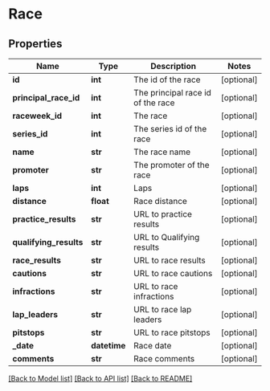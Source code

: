 # Race

## Properties
Name | Type | Description | Notes
------------ | ------------- | ------------- | -------------
**id** | **int** | The id of the race | [optional] 
**principal_race_id** | **int** | The principal race id of the race | [optional] 
**raceweek_id** | **int** | The race | [optional] 
**series_id** | **int** | The series id of the race | [optional] 
**name** | **str** | The race name | [optional] 
**promoter** | **str** | The promoter of the race | [optional] 
**laps** | **int** | Laps | [optional] 
**distance** | **float** | Race distance | [optional] 
**practice_results** | **str** | URL to practice results | [optional] 
**qualifying_results** | **str** | URL to Qualifying results | [optional] 
**race_results** | **str** | URL to race results | [optional] 
**cautions** | **str** | URL to race cautions | [optional] 
**infractions** | **str** | URL to race infractions | [optional] 
**lap_leaders** | **str** | URL to race lap leaders | [optional] 
**pitstops** | **str** | URL to race pitstops | [optional] 
**_date** | **datetime** | Race date | [optional] 
**comments** | **str** | Race comments | [optional] 

[[Back to Model list]](../README.md#documentation-for-models) [[Back to API list]](../README.md#documentation-for-api-endpoints) [[Back to README]](../README.md)

